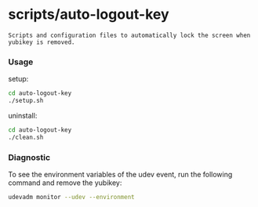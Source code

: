 

# scripts/auto-logout-key
    Scripts and configuration files to automatically lock the screen when yubikey is removed.

### Usage
setup:
```bash
cd auto-logout-key
./setup.sh
```
uninstall:
```bash 
cd auto-logout-key
./clean.sh
```

### Diagnostic
To see the environment variables of the udev event, run the following command and remove the yubikey:
```bash
udevadm monitor --udev --environment
```
